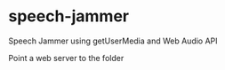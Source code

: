 # speech-jammer
Speech Jammer using getUserMedia and Web Audio API

Point a web server to the folder
